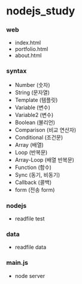 # nodejs_study

### web

-   index.html
-   portfolio.html
-   about.html

### syntax

-   Number (숫자)
-   String (문자열)
-   Template (템플릿)
-   Variable (변수)
-   Variable2 (변수)
-   Boolean (불리언)
-   Comparison (비교 연산자)
-   Conditional (조건문)
-   Array (배열)
-   Loop (반복문)
-   Array-Loop (배열 반복문)
-   Function (함수)
-   Sync (동기, 비동기)
-   Callback (콜백)
-   form (전송 form)

### nodejs

-   readfile test

### data

-   readfile data

### main.js

-   node server
